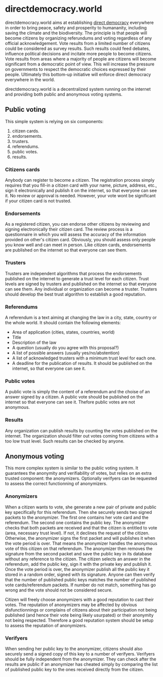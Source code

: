 # directdemocracy.world

directdemocracy.world aims at establishing [direct democracy](https://en.wikipedia.org/wiki/Direct_democracy) everywhere in order to bring peace, safety and prosperity to humananity, including saving the climate and the biodiversity.
The principle is that people will become citizens by organizing referundums and voting regardless of any official acknowledgement.
Vote results from a limited number of citizens could be considered as survey results.
Such results could feed debates, influence political decisions and incitate more people to become citizens.
Vote results from areas where a majority of people are citizens will become significant from a democratic point of view.
This will increase the pressure on governments to respect the democratic choices expressed by their people.
Ultimately this bottom-up initiative will enforce direct democracy everywhere in the world.

directdemocracy.world is a decentralized system running on the internet and providing both public and anonymous voting systems.

## Public voting

This simple system is relying on six components:

1. citizen cards.
2. endorsements.
3. trusters.
4. referendums.
5. public votes.
6. results.

### Citizens cards

Anybody can register to become a citizen.
The registration process simply requires that you fill-in a citizen card with your name, picture, address, etc., sign it electronically and publish it on the internet, so that everyone can see it.
No review or approval is needed.
However, your vote wont be significant if your citizen card is not trusted.

### Endorsements

As a registered citizen, you can endorse other citizens by reviewing and signing electronically their citizen card.
The review process is a questionnaire in which you will assess the accuracy of the information provided on other's citizen card.
Obviously, you should assess only people you know well and can meet in person.
Like citizen cards, endorsements are published on the internet so that everyone can see them.

### Trusters

Trusters are independent algorithms that process the endorsements published on the internet to generate a trust level for each citizen. Trust levels are signed by trusters and published on the internet so that everyone can see them.
Any individual or organization can become a truster.
Trusters should develop the best trust algorithm to establish a good reputation.

### Referendums

A referendum is a text aiming at changing the law in a city, state, country or the whole world.
It should contain the following elements:
- Area of application (cities, states, countries, world)
- Title
- Description of the law
- A question (usually do you agree with this proposal?)
- A list of possible answers (usually yes/no/abstention)
- A list of acknowledged trusters with a minimum trust level for each one.
- A deadline for the publication of results.
It should be published on the internet, so that everyone can see it.

### Public votes

A public vote is simply the content of a referendum and the choise of an answer signed by a citizen.
A public vote should be published on the internet so that everyone can see it.
Thefore public votes are not anonymous.

### Results

Any organization can publish results by counting the votes published on the internet.
The organization should filter out votes coming from citizens with a too low trust level.
Such results can be checked by anyone.

## Anonymous voting

This more complex system is similar to the public voting system.
It guarantees the anonymity and verifiability of votes, but relies on an extra trusted component: the anonymizers.
Optionally verifyers can be requested to assess the correct functionning of anonymizers.

### Anonymizers

When a citizen wants to vote, she generate a new pair of private and public key specifically for this referendum.
Then she securely sends two signed packets to the anonymizer.
The first one contains her vote card and the referendum.
The second one contains the public key.
The anonymizer checks that both packets are received and that the citizen is entitled to vote (area, necessary trust level).
If not, it declines the request of the citizen.
Otherwise, the anonymizer signs the first packet and will publishes it when the vote period is over.
That means the anonymizer handles the anonymous vote of this citizen on that referendum.
The anonymizer then removes the signature from the second packet and save the public key in its database without any reference to the citizen.
The citizen selects an answer in the referendum, add the public key, sign it with the private key and publish it.
Once the vote period is over, the anonymizer publish all the public key it stored in a random order, signed with its signature.
Anyone can then verify that the number of published public keys matches the number of published vote cards/referendum packets.
If number do not match, something has go wrong and the vote should not be considered secure.

Citizen will freely choose anonymizers with a good reputation to cast their votes.
The reputation of anonymizers may be affected by obvious disfunctionnings or complains of citizens about their participation not being published (and hence their vote being likely usurpated) or their anonymity not being respected.
Therefore a good reputation system should be setup to assess the reputation of anonymizers.

### Verifyers

When sending her public key to the anonymizer, citizens should also securely send a signed copy of this key to a number of verifyers. Verifyers should be fully independent from the anonymizer.
They can check after the results are public if an anonymizer has cheated simply by comparing the list of published public key to the ones received directly from the citizen.
